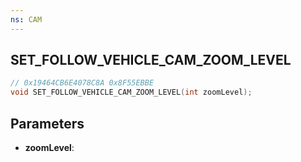 ```yaml
---
ns: CAM
---
```

## SET_FOLLOW_VEHICLE_CAM_ZOOM_LEVEL

```c
// 0x19464CB6E4078C8A 0x8F55EBBE
void SET_FOLLOW_VEHICLE_CAM_ZOOM_LEVEL(int zoomLevel);
```


## Parameters
* **zoomLevel**: 

